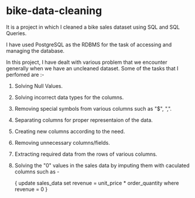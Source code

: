 # bike-data-cleaning
It is a project in which I cleaned a bike sales dataset using SQL and SQL Queries.

I have used PostgreSQL as the RDBMS for the task of accessing and managing the database.

In this project, I have dealt with various problem that we encounter generally when we have an uncleaned dataset. Some of the tasks that I perfomed are :-

1) Solving Null Values.
2) Solving incorrect data types for the columns.
3) Removing special symbols from various columns such as "$", ",".
4) Separating columns for proper representaion of the data.
5) Creating new columns according to the need.
6) Removing unnecessary columns/fields.
7) Extracting required data from the rows of various columns.
8) Solving the "0" values in the sales data by imputing them with caculated columns such as -

    { update sales_data 
          set revenue = unit_price * order_quantity
          where revenue = 0 }
